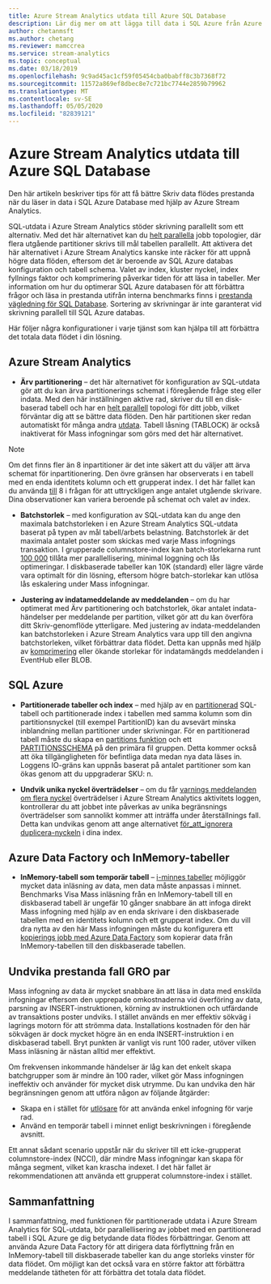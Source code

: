 ```yaml
---
title: Azure Stream Analytics utdata till Azure SQL Database
description: Lär dig mer om att lägga till data i SQL Azure från Azure Stream Analytics och få högre Skriv data flödes nivåer.
author: chetanmsft
ms.author: chetang
ms.reviewer: mamccrea
ms.service: stream-analytics
ms.topic: conceptual
ms.date: 03/18/2019
ms.openlocfilehash: 9c9ad45ac1cf59f05454cba0babff8c3b7368f72
ms.sourcegitcommit: 11572a869ef8dbec8e7c721bc7744e2859b79962
ms.translationtype: MT
ms.contentlocale: sv-SE
ms.lasthandoff: 05/05/2020
ms.locfileid: "82839121"
---
```

# <a name="azure-stream-analytics-output-to-azure-sql-database"></a>Azure Stream Analytics utdata till Azure SQL Database

Den här artikeln beskriver tips för att få bättre Skriv data flödes prestanda när du läser in data i SQL Azure Database med hjälp av Azure Stream Analytics.

SQL-utdata i Azure Stream Analytics stöder skrivning parallellt som ett alternativ. Med det här alternativet kan du [helt parallella](stream-analytics-parallelization.md#embarrassingly-parallel-jobs) jobb topologier, där flera utgående partitioner skrivs till mål tabellen parallellt. Att aktivera det här alternativet i Azure Stream Analytics kanske inte räcker för att uppnå högre data flöden, eftersom det är beroende av SQL Azure databas konfiguration och tabell schema. Valet av index, kluster nyckel, index fyllnings faktor och komprimering påverkar tiden för att läsa in tabeller. Mer information om hur du optimerar SQL Azure databasen för att förbättra frågor och läsa in prestanda utifrån interna benchmarks finns i [prestanda vägledning för SQL Database](../sql-database/sql-database-performance-guidance.md). Sortering av skrivningar är inte garanterat vid skrivning parallell till SQL Azure databas.

Här följer några konfigurationer i varje tjänst som kan hjälpa till att förbättra det totala data flödet i din lösning.

## <a name="azure-stream-analytics"></a>Azure Stream Analytics

- **Ärv partitionering** – det här alternativet för konfiguration av SQL-utdata gör att du kan ärva partitionerings schemat i föregående fråge steg eller indata. Med den här inställningen aktive rad, skriver du till en disk-baserad tabell och har en [helt parallell](stream-analytics-parallelization.md#embarrassingly-parallel-jobs) topologi för ditt jobb, vilket förväntar dig att se bättre data flöden. Den här partitionen sker redan automatiskt för många andra [utdata](stream-analytics-parallelization.md#partitions-in-inputs-and-outputs). Tabell låsning (TABLOCK) är också inaktiverat för Mass infogningar som görs med det här alternativet.

> [!NOTE] 
> Om det finns fler än 8 inpartitioner är det inte säkert att du väljer att ärva schemat för inpartitionering. Den övre gränsen har observerats i en tabell med en enda identitets kolumn och ett grupperat index. I det här fallet kan du använda [till](https://docs.microsoft.com/stream-analytics-query/into-azure-stream-analytics#into-shard-count) 8 i frågan för att uttryckligen ange antalet utgående skrivare. Dina observationer kan variera beroende på schemat och valet av index.

- **Batchstorlek** – med konfiguration av SQL-utdata kan du ange den maximala batchstorleken i en Azure Stream Analytics SQL-utdata baserat på typen av mål tabell/arbets belastning. Batchstorlek är det maximala antalet poster som skickas med varje Mass infognings transaktion. I grupperade columnstore-index kan batch-storlekarna runt [100 000](https://docs.microsoft.com/sql/relational-databases/indexes/columnstore-indexes-data-loading-guidance) tillåta mer parallellisering, minimal loggning och lås optimeringar. I diskbaserade tabeller kan 10K (standard) eller lägre värde vara optimalt för din lösning, eftersom högre batch-storlekar kan utlösa lås eskalering under Mass infogningar.

- **Justering av indatameddelande av meddelanden** – om du har optimerat med Ärv partitionering och batchstorlek, ökar antalet indata-händelser per meddelande per partition, vilket gör att du kan överföra ditt Skriv-genomflöde ytterligare. Med justering av indata-meddelanden kan batchstorleken i Azure Stream Analytics vara upp till den angivna batchstorleken, vilket förbättrar data flödet. Detta kan uppnås med hjälp av [komprimering](stream-analytics-define-inputs.md) eller ökande storlekar för indatamängds meddelanden i EventHub eller BLOB.

## <a name="sql-azure"></a>SQL Azure

- **Partitionerade tabeller och index** – med hjälp av en [partitionerad](https://docs.microsoft.com/sql/relational-databases/partitions/partitioned-tables-and-indexes?view=sql-server-2017) SQL-tabell och partitionerade index i tabellen med samma kolumn som din partitionsnyckel (till exempel PartitionID) kan du avsevärt minska inblandning mellan partitioner under skrivningar. För en partitionerad tabell måste du skapa en [partitions funktion](https://docs.microsoft.com/sql/t-sql/statements/create-partition-function-transact-sql?view=sql-server-2017) och ett [PARTITIONSSCHEMA](https://docs.microsoft.com/sql/t-sql/statements/create-partition-scheme-transact-sql?view=sql-server-2017) på den primära fil gruppen. Detta kommer också att öka tillgängligheten för befintliga data medan nya data läses in. Loggens IO-gräns kan uppnås baserat på antalet partitioner som kan ökas genom att du uppgraderar SKU: n.

- **Undvik unika nyckel överträdelser** – om du får [varnings meddelanden om flera nyckel](stream-analytics-troubleshoot-output.md#key-violation-warning-with-azure-sql-database-output) överträdelser i Azure Stream Analytics aktivitets loggen, kontrollerar du att jobbet inte påverkas av unika begränsnings överträdelser som sannolikt kommer att inträffa under återställnings fall. Detta kan undvikas genom att ange alternativet [för\_att\_ignorera duplicera-nyckeln](stream-analytics-troubleshoot-output.md#key-violation-warning-with-azure-sql-database-output) i dina index.

## <a name="azure-data-factory-and-in-memory-tables"></a>Azure Data Factory och InMemory-tabeller

- **InMemory-tabell som temporär tabell** – [i-minnes tabeller](/sql/relational-databases/in-memory-oltp/in-memory-oltp-in-memory-optimization) möjliggör mycket data inläsning av data, men data måste anpassas i minnet. Benchmarks Visa Mass inläsning från en InMemory-tabell till en diskbaserad tabell är ungefär 10 gånger snabbare än att infoga direkt Mass infogning med hjälp av en enda skrivare i den diskbaserade tabellen med en identitets kolumn och ett grupperat index. Om du vill dra nytta av den här Mass infogningen måste du konfigurera ett [kopierings jobb med Azure Data Factory](../data-factory/connector-azure-sql-database.md) som kopierar data från InMemory-tabellen till den diskbaserade tabellen.

## <a name="avoiding-performance-pitfalls"></a>Undvika prestanda fall GRO par
Mass infogning av data är mycket snabbare än att läsa in data med enskilda infogningar eftersom den upprepade omkostnaderna vid överföring av data, parsning av INSERT-instruktionen, körning av instruktionen och utfärdande av transaktions poster undviks. I stället används en mer effektiv sökväg i lagrings motorn för att strömma data. Installations kostnaden för den här sökvägen är dock mycket högre än en enda INSERT-instruktion i en diskbaserad tabell. Bryt punkten är vanligt vis runt 100 rader, utöver vilken Mass inläsning är nästan alltid mer effektivt. 

Om frekvensen inkommande händelser är låg kan det enkelt skapa batchgrupper som är mindre än 100 rader, vilket gör Mass infogningen ineffektiv och använder för mycket disk utrymme. Du kan undvika den här begränsningen genom att utföra någon av följande åtgärder:
* Skapa en i stället för [utlösare](/sql/t-sql/statements/create-trigger-transact-sql) för att använda enkel infogning för varje rad.
* Använd en temporär tabell i minnet enligt beskrivningen i föregående avsnitt.

Ett annat sådant scenario uppstår när du skriver till ett icke-grupperat columnstore-index (NCCI), där mindre Mass infogningar kan skapa för många segment, vilket kan krascha indexet. I det här fallet är rekommendationen att använda ett grupperat columnstore-index i stället.

## <a name="summary"></a>Sammanfattning

I sammanfattning, med funktionen för partitionerade utdata i Azure Stream Analytics för SQL-utdata, bör parallellisering av jobbet med en partitionerad tabell i SQL Azure ge dig betydande data flödes förbättringar. Genom att använda Azure Data Factory för att dirigera data förflyttning från en InMemory-tabell till diskbaserade tabeller kan du ange storleks vinster för data flödet. Om möjligt kan det också vara en större faktor att förbättra meddelande tätheten för att förbättra det totala data flödet.
